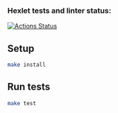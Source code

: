 ### Hexlet tests and linter status:
[![Actions Status](https://github.com/svidersky/frontend-project-46/actions/workflows/hexlet-check.yml/badge.svg)](https://github.com/svidersky/frontend-project-46/actions)

## Setup

```bash
make install
```

## Run tests

```bash
make test
```
